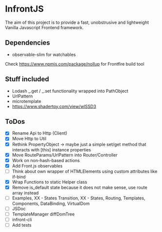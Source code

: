 # InfrontJS

The aim of this project is to provide a fast, unobstrusive and lightweight Vanilla Javascript Frontend framework.

## Dependencies

- observable-slim for watchables

Check
https://www.npmjs.com/package/nollup
for Frontfire build tool


## Stuff included

- Lodash _.get / _.set functionality wrapped into PathObject
- UrlPattern
- microtemplate 
- https://www.shadertoy.com/view/wlSSD3

## ToDos

- [X] Rename Api to Http (Client)
- [x] Move Http to Util
- [x] Rethink PropertyObject -> maybe just a simple set/get method that interacts with [this] instance properties
- [x] Move RouteParams/UrlPattern into Router/Controller
- [x] Work on non-hash-based actions
- [x] Add Front.js observables
- [ ] Think about own wrapper of HTMLElements using custom attributes like if-bind
- [x] Wrap Functions to static Helper class
- [x] Remove is_default state because it does not make sense, use route array instead
- [ ] Examples, XX - States Transition, XX - States, Routing, Templates, Components, DataBinding, VirtualDom
- [ ] JSDoc
- [ ] TemplateManager diffDomTree
- [ ] infront-cli
- [ ] Add tests

